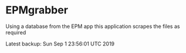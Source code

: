 # EPMgrabber
Using a database from the EPM app this application scrapes the files as required


Latest backup: Sun Sep 1 23:56:01 UTC 2019
